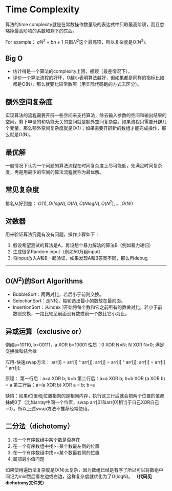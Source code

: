 # Time Complexity
算法的time complexity就是在常数操作数量级的表达式中只取最高阶项，而且忽略掉最高阶项的系数和剩下的东西。

For example：
$aN^2 + bn + 1$
只取$N^2$这个最高项，所以复杂度是O($N^2$).

## Big O
- 估计得是一个算法的complexity上限，瓶颈（最差情况下）。
- 评价一个算法流程的好坏，O越小表明算法越好，但如果都是同样的指标比如都是O(N)，那么就要比较常数项（用实际代码跑的方式去区分）。

## 额外空间复杂度
实现算法的流程需要开辟一些空间来支持算法，除去输入参数的空间和输出结果的空间，剩下申请的和功能无关的空间就是额外空间复杂度。如果流程只需要开辟几个变量，那么额外空间复杂度就是O(1)；如果需要开辟新的数组才能完成操作，那么就是O(N)。

## 最优解
一般情况下认为一个问题的算法流程在时间复杂度上尽可能低，先满足时间复杂度，再是用最少的空间的算法流程就称为最优解。

## 常见复杂度
排名从好到差：
$O(1), O(logN), O(N), O(N logN), O(N^2),... , O(N!)$

## 对数器
用来验证算法究竟有没有问题，操作步骤如下：
1. 假设希望测试的算法是A，再设想个暴力解法的算法B（例如暴力递归）
2. 生成很多Random input（例如50万组input）
3. 将input放入A和B一起验证，如果发现A和B答案不同，那么再debug
***

## O($N^2$)的Sort Algorithms
- BubbleSort：两两对比，若后小于前则交换。
- SelectionSort：走N轮，每轮选出最小的数放在最前面。
- InsertionSort：从index 1开始将每个数和它之前所有的数做对比，若小于前数则交换，一路比较至前面没有数或前一个数比它小为止。

## 异或运算（exclusive or）
例如a=10110, b=00111，a XOR b=10001
性质：0 XOR N=N; N XOR N=0; 满足交换律和结合律

应用-快速swap方法：
arr[i] = arr[i] ^ arr[j];
arr[j] = arr[i] ^ arr[j];
arr[i] = arr[i] ^ arr[j];

原理：
第一行后：a=a XOR b; b=b
第二行后：a=a XOR b; b=b XOR (a XOR b) = a
第三行后：a=(a XOR b) XOR a = b; b=a

缺陷：如果i位置和j位置指向的是相同内存，执行这三行后就会把两个位置的值都抹成0了（比如array中同一个位置，swap arr[0]和arr[0]相当于自己XOR自己=0）。所以上述swap方法不推荐经常使用。

## 二分法（dichotomy）
1. 找一个有序数组中某个数是否存在
2. 在一个有序数组中找>=某个数最左侧的位置
3. 在一个有序数组中找>=某个数最右侧的位置
4. 局部最小值问题

如果使用遍历法复杂度是O(N)太复杂，因为数组已经是有序了所以可以将数组中间记为mid然后看左边或右边，这样复杂度就优化为了O(logN)。
**（代码见dichotomy文件夹）**
